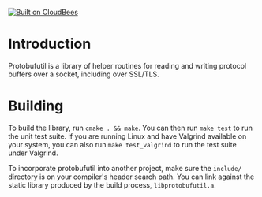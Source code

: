 [![Built on CloudBees](https://palominolabs.ci.cloudbees.com/job/protobufutil/badge/icon)](https://palominolabs.ci.cloudbees.com/job/protobufutil/)

Introduction
============
Protobufutil is a library of helper routines for reading and writing protocol
buffers over a socket, including over SSL/TLS.

Building
========
To build the library, run `cmake . && make`. You can then run `make test` to
run the unit test suite. If you are running Linux and have Valgrind available
on your system, you can also run `make test_valgrind` to run the test suite
under Valgrind.

To incorporate protobufutil into another project, make sure the `include/`
directory is on your compiler's header search path. You can link against the
static library produced by the build process, `libprotobufutil.a`.

